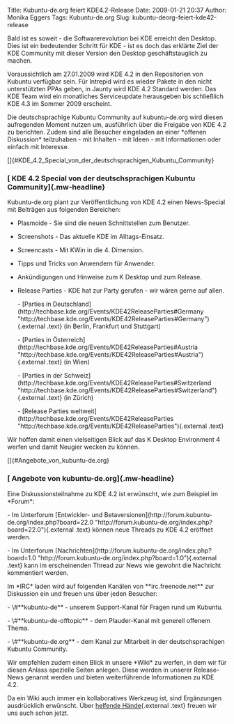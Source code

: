 Title: Kubuntu-de.org feiert KDE4.2-Release
Date: 2009-01-21 20:37
Author: Monika Eggers
Tags: Kubuntu-de.org
Slug: kubuntu-deorg-feiert-kde42-release

Bald ist es soweit - die Softwarerevolution bei KDE erreicht den
Desktop. Dies ist ein bedeutender Schritt für KDE - ist es doch das
erklärte Ziel der KDE Community mit dieser Version den Desktop
geschäftstauglich zu machen.  

Voraussichtlich am 27.01.2009 wird KDE 4.2 in den Repositorien von
Kubuntu verfügbar sein. Für Intrepid wird es wieder Pakete in den nicht
unterstützten PPAs geben, in Jaunty wird KDE 4.2 Standard werden. Das
KDE Team wird ein monatliches Serviceupdate herausgeben bis schließlich
KDE 4.3 im Sommer 2009 erscheint.

</p>
Die deutschsprachige Kubuntu Community auf kubuntu-de.org wird diesen
aufregenden Moment nutzen um, ausführlich über die Freigabe von KDE 4.2
zu berichten. Zudem sind alle Besucher eingeladen an einer *offenen
Diskussion* teilzuhaben - mit Inhalten - mit Ideen - mit Informationen
oder einfach mit Interesse.

</p>
<!--break--><!--break-->

[]{#KDE_4.2_Special_von_der_deutschsprachigen_Kubuntu_Community}  

### [ KDE 4.2 Special von der deutschsprachigen Kubuntu Community]{.mw-headline}

</p>
Kubuntu-de.org plant zur Veröffentlichung von KDE 4.2 einen News-Special
mit Beiträgen aus folgenden Bereichen:

</p>
<ul>
</p>
<p>
<li>
Plasmoide - Sie sind die neuen Schnittstellen zum Benutzer.

</p>
<p>
</li>
</p>
<p>
<li>
Screenshots - Das aktuelle KDE im Alltags-Einsatz.

</p>
<p>
</li>
</p>
<p>
<li>
Screencasts - Mit KWin in die 4. Dimension.

</p>
<p>
</li>
</p>
<p>
<li>
Tipps und Tricks von Anwendern für Anwender.

</p>
<p>
</li>
</p>
<p>
<li>
Ankündigungen und Hinweise zum K Desktop und zum Release.

</p>
<p>
</li>
</p>
<p>
<li>
Release Parties - KDE hat zur Party gerufen - wir wären gerne auf allen.

</li>
</p>
-   [Parties in
    Deutschland](http://techbase.kde.org/Events/KDE42ReleaseParties#Germany "http://techbase.kde.org/Events/KDE42ReleaseParties#Germany"){.external
    .text} (in Berlin, Frankfurt und Stuttgart)
    </p>
    <p>
-   [Parties in
    Österreich](http://techbase.kde.org/Events/KDE42ReleaseParties#Austria "http://techbase.kde.org/Events/KDE42ReleaseParties#Austria"){.external
    .text} (in Wien)
    </p>
    <p>
-   [Parties in der
    Schweiz](http://techbase.kde.org/Events/KDE42ReleaseParties#Switzerland "http://techbase.kde.org/Events/KDE42ReleaseParties#Switzerland"){.external
    .text} (in Zürich)
    </p>
    <p>
-   [Release Parties
    weltweit](http://techbase.kde.org/Events/KDE42ReleaseParties "http://techbase.kde.org/Events/KDE42ReleaseParties"){.external
    .text}
    </p>
    <p>

</p>
<p>
</ul>
</p>
Wir hoffen damit einen vielseitigen Blick auf das K Desktop Environment
4 werfen und damit Neugier wecken zu können.

</p>
[]{#Angebote_von_kubuntu-de.org}  

### [ Angebote von kubuntu-de.org]{.mw-headline}

</p>
Eine Diskussionsteilnahme zu KDE 4.2 ist erwünscht, wie zum Beispiel im
*Forum*:

</p>
-   Im Unterforum [Entwickler- und
    Betaversionen](http://forum.kubuntu-de.org/index.php?board=22.0 "http://forum.kubuntu-de.org/index.php?board=22.0"){.external
    .text} können neue Threads zu KDE 4.2 eröffnet werden.
    </p>
    <p>
-   Im Unterforum
    [Nachrichten](http://forum.kubuntu-de.org/index.php?board=1.0 "http://forum.kubuntu-de.org/index.php?board=1.0"){.external
    .text} kann im erscheinenden Thread zur News wie gewohnt die
    Nachricht kommentiert werden.
    </p>
    <p>

</p>
Im *IRC* laden wird auf folgenden Kanälen von **irc.freenode.net** zur
Diskussion ein und freuen uns über jeden Besucher:

</p>
-   \#**kubuntu-de** - unserem Support-Kanal für Fragen rund um Kubuntu.
    </p>
    <p>
-   \#**kubuntu-de-offtopic** - dem Plauder-Kanal mit generell offenem
    Thema.
    </p>
    <p>
-   \#**kubuntu-de.org** - dem Kanal zur Mitarbeit in der
    deutschsprachigen Kubuntu Community.
    </p>
    <p>

</p>
Wir empfehlen zudem einen Blick in unsere *Wiki* zu werfen, in dem wir
für diesen Anlass spezielle Seiten anlegen. Diese werden in unserer
Release-News genannt werden und bieten weiterführende Informationen zu
KDE 4.2.  

Da ein Wiki auch immer ein kollaboratives Werkzeug ist, sind Ergänzungen
ausdrücklich erwünscht. Über [helfende
Hände](http://wiki.kubuntu-de.org/Team:Redaktion "http://wiki.kubuntu-de.org/Team:Redaktion"){.external
.text} freuen wir uns auch schon jetzt.

</p>

